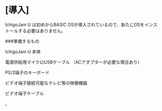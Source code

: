 # [導入]

IchigoJam U は初めからBASIC OSが導入されているので、新たにOSをインストールする必要はありません。

###準備するもの

IchigoJam U 本体

電源供給用マイクロUSBケーブル
（ACアダプターが必要な場合あり）

PS/2端子のキーボード

ビデオ端子接続可能なテレビ等の映像機器

ビデオ端子ケーブル

。

